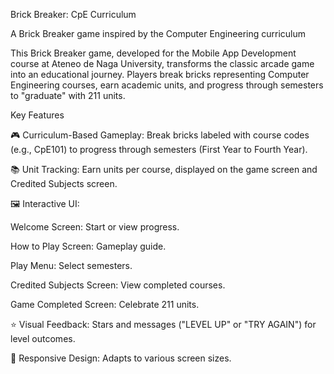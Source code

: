 

Brick Breaker: CpE Curriculum

A Brick Breaker game inspired by the Computer Engineering curriculum

This Brick Breaker game, developed for the Mobile App Development course at Ateneo de Naga University, transforms the classic arcade game into an educational journey. Players break bricks representing Computer Engineering courses, earn academic units, and progress through semesters to "graduate" with 211 units.





Key Features





🎮 Curriculum-Based Gameplay: Break bricks labeled with course codes (e.g., CpE101) to progress through semesters (First Year to Fourth Year).



📚 Unit Tracking: Earn units per course, displayed on the game screen and Credited Subjects screen.



🖼️ Interactive UI:





Welcome Screen: Start or view progress.



How to Play Screen: Gameplay guide.



Play Menu: Select semesters.



Credited Subjects Screen: View completed courses.



Game Completed Screen: Celebrate 211 units.



⭐ Visual Feedback: Stars and messages ("LEVEL UP" or "TRY AGAIN") for level outcomes.



📱 Responsive Design: Adapts to various screen sizes.

